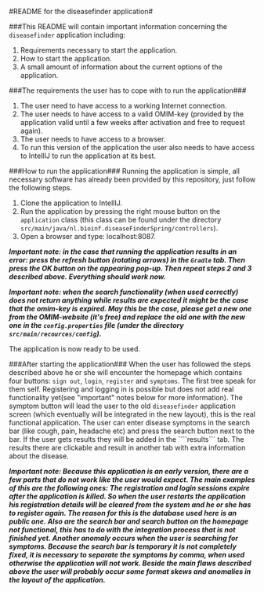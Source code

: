 #README for the diseasefinder application#

###This README will contain important information concerning the ```diseasefinder``` application including:
1. Requirements necessary to start the application.
2. How to start the application.
3. A small amount of information about the current options of the application. 

###The requirements the user has to cope with to run the application###
1. The user need to have access to a working Internet connection.
2. The user needs to have access to a valid OMIM-key (provided by the application valid until a few weeks after activation and free to request again).
3. The user needs to have access to a browser.
4. To run this version of the application the user also needs to have access to IntellIJ to run the application at its best.

###How to run the application###
Running the application is simple, all necessary software has already been provided by this repository, just follow the following steps. 

1. Clone the application to IntellIJ. 
2. Run the application by pressing the right mouse button on the ```application``` class (this class can be found under the directory ```src/main/java/nl.bioinf.diseaseFinderSpring/controllers```).
3. Open a browser and type: localhost:8087.

***Important note: in the case that running the application results in an error: press the refresh button (rotating arrows) in the ```Gradle``` tab. Then press the OK button on the appearing pop-up. Then repeat steps 2 and 3 described above. Everything should work now.***

***Important note: when the search functionality (when used correctly) does not return anything while results are expected it might be the case that the omim-key is expired. May this be the case, please get a new one from the OMIM-website (it's free) and replace the old one with the new one in the ```config.properties``` file (under the directory ```src/main/recources/config```).***

The application is now ready to be used.

###After starting the application###
When the user has followed the steps described above he or she will encounter the homepage which contains four buttons: ```sign out```, ```login```,  ```register``` and ```symptoms```. The first tree speak for them self. Registering and logging in is possible but does not add real functionality yet(see "important" notes below for more information). The symptom button will lead the user to the old ```diseasefinder``` application screen (which eventually will be integrated in the new layout), this is the real functional application. The user can enter disease symptoms in the search bar (like cough, pain, headache etc) and press the search button next to the bar. If the user gets results they will be added in the ````results``` tab. The results there are clickable and result in another tab with extra information about the disease.  

***Important note: Because this application is an early version, there are a few parts that do not work like the user would expect. The main examples of this are the following ones: The registration and login sessions expire after the application is killed. So when the user restarts the application his registration details will be cleared from the system and he or she has to register again. The reason for this is the database used here is an public one. Also are the search bar and search button on the homepage not functional, this has to do with the integration process that is not finished yet.  Another anomaly occurs when the user is searching for symptoms. Because the search bar is temporary it is not completely fixed, it is necessary to separate the symptoms by comma, when used otherwise the application will not work. Beside the main flaws described above the user will probably occur some format skews and anomalies in the layout of the application.***